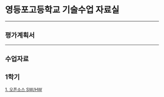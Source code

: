 # 영등포고등학교 기술수업 자료실

---
평가계획서
---

---
수업자료
---
## 1학기
  [1. 오픈소스 SW/HW](https://youtu.be/uzxkh0Kuxw4)

